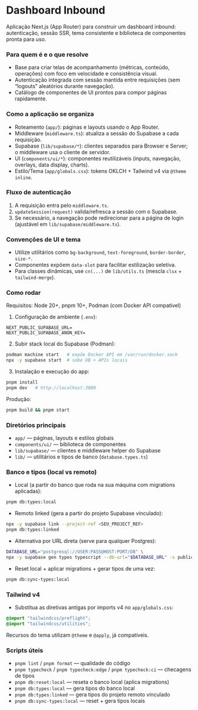 # Dashboard Inbound

Aplicação Next.js (App Router) para construir um dashboard inbound: autenticação, sessão SSR, tema consistente e biblioteca de componentes pronta para uso.

### Para quem é e o que resolve

- Base para criar telas de acompanhamento (métricas, conteúdo, operações) com foco em velocidade e consistência visual.
- Autenticação integrada com sessão mantida entre requisições (sem “logouts” aleatórios durante navegação).
- Catálogo de componentes de UI prontos para compor páginas rapidamente.

### Como a aplicação se organiza

- Roteamento (`app/`): páginas e layouts usando o App Router.
- Middleware (`middleware.ts`): atualiza a sessão do Supabase a cada requisição.
- Supabase (`lib/supabase/*`): clientes separados para Browser e Server; o middleware usa o cliente de servidor.
- UI (`components/ui/*`): componentes reutilizáveis (inputs, navegação, overlays, data display, charts).
- Estilo/Tema (`app/globals.css`): tokens OKLCH + Tailwind v4 via `@theme inline`.

### Fluxo de autenticação

1. A requisição entra pelo `middleware.ts`.
2. `updateSession(request)` valida/refresca a sessão com o Supabase.
3. Se necessário, a navegação pode redirecionar para a página de login (ajustável em `lib/supabase/middleware.ts`).

### Convenções de UI e tema

- Utilize utilitários como `bg-background`, `text-foreground`, `border-border`, `size-*`.
- Componentes expõem `data-slot` para facilitar estilização seletiva.
- Para classes dinâmicas, use `cn(...)` de `lib/utils.ts` (mescla `clsx` + `tailwind-merge`).

### Como rodar

Requisitos: Node 20+, pnpm 10+, Podman (com Docker API compatível)

1) Configuração de ambiente (`.env`):

```
NEXT_PUBLIC_SUPABASE_URL=
NEXT_PUBLIC_SUPABASE_ANON_KEY=
```

2) Subir stack local do Supabase (Podman):

```bash
podman machine start   # expõe Docker API em /var/run/docker.sock
npx -y supabase start  # sobe DB + APIs locais
```

3) Instalação e execução do app:

```bash
pnpm install
pnpm dev   # http://localhost:3000
```

Produção:

```bash
pnpm build && pnpm start
```

### Diretórios principais

- `app/` — páginas, layouts e estilos globais
- `components/ui/` — biblioteca de componentes
- `lib/supabase/` — clientes e middleware helper do Supabase
- `lib/` — utilitários e tipos de banco (`database.types.ts`)

### Banco e tipos (local vs remoto)

- Local (a partir do banco que roda na sua máquina com migrations aplicadas):

```bash
pnpm db:types:local
```

- Remoto linked (gera a partir do projeto Supabase vinculado):

```bash
npx -y supabase link --project-ref <SEU_PROJECT_REF>
pnpm db:types:linked
```

- Alternativa por URL direta (serve para qualquer Postgres):

```bash
DATABASE_URL="postgresql://USER:PASS@HOST:PORT/DB" \
npx -y supabase gen types typescript --db-url="$DATABASE_URL" -s public > lib/database.types.ts
```

- Reset local + aplicar migrations + gerar tipos de uma vez:

```bash
pnpm db:sync-types:local
```

### Tailwind v4

- Substitua as diretivas antigas por imports v4 no `app/globals.css`:

```css
@import "tailwindcss/preflight";
@import "tailwindcss/utilities";
```

Recursos do tema utilizam `@theme` e `@apply`, já compatíveis.

### Scripts úteis

- `pnpm lint` / `pnpm format` — qualidade do código
- `pnpm typecheck` / `pnpm typecheck:edge` / `pnpm typecheck:ci` — checagens de tipos
- `pnpm db:reset:local` — reseta o banco local (aplica migrations)
- `pnpm db:types:local` — gera tipos do banco local
- `pnpm db:types:linked` — gera tipos do projeto remoto vinculado
- `pnpm db:sync-types:local` — reset + gera tipos locais
